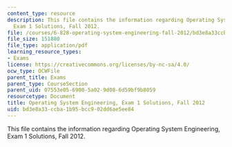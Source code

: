 ```yaml
---
content_type: resource
description: This file contains the information regarding Operating System Engineering,
  Exam 1 Solutions, Fall 2012.
file: /courses/6-828-operating-system-engineering-fall-2012/bd3e8a33ccba1b95bcc902dd6ae5ee84_MIT6_828F12_q12_sol.pdf
file_size: 151880
file_type: application/pdf
learning_resource_types:
- Exams
license: https://creativecommons.org/licenses/by-nc-sa/4.0/
ocw_type: OCWFile
parent_title: Exams
parent_type: CourseSection
parent_uid: 07553e05-6900-5a02-9d08-6d59bf9b8059
resourcetype: Document
title: Operating System Engineering, Exam 1 Solutions, Fall 2012
uid: bd3e8a33-ccba-1b95-bcc9-02dd6ae5ee84
---
```

This file contains the information regarding Operating System Engineering, Exam 1 Solutions, Fall 2012.